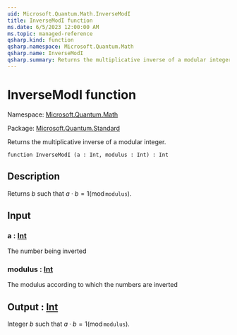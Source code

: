 ```yaml
---
uid: Microsoft.Quantum.Math.InverseModI
title: InverseModI function
ms.date: 6/5/2023 12:00:00 AM
ms.topic: managed-reference
qsharp.kind: function
qsharp.namespace: Microsoft.Quantum.Math
qsharp.name: InverseModI
qsharp.summary: Returns the multiplicative inverse of a modular integer.
---
```


# InverseModI function

Namespace: [Microsoft.Quantum.Math](xref:Microsoft.Quantum.Math)

Package: [Microsoft.Quantum.Standard](https://nuget.org/packages/Microsoft.Quantum.Standard)


Returns the multiplicative inverse of a modular integer.

```qsharp
function InverseModI (a : Int, modulus : Int) : Int
```


## Description

Returns $b$ such that $a \cdot b = 1 (\operatorname{mod} \texttt{modulus})$.

## Input

### a : [Int](xref:microsoft.quantum.qsharp.valueliterals#int-literals)

The number being inverted


### modulus : [Int](xref:microsoft.quantum.qsharp.valueliterals#int-literals)

The modulus according to which the numbers are inverted



## Output : [Int](xref:microsoft.quantum.qsharp.valueliterals#int-literals)

Integer $b$ such that $a \cdot b = 1 (\operatorname{mod} \texttt{modulus})$.